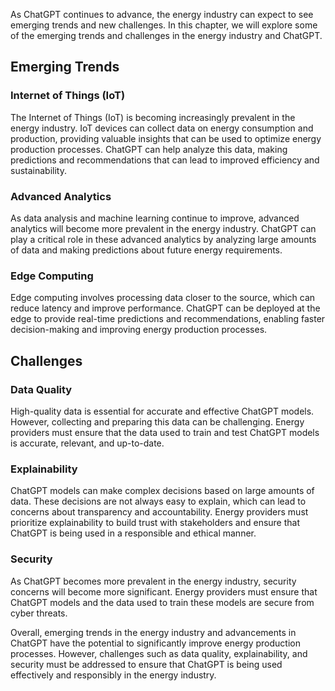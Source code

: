 
As ChatGPT continues to advance, the energy industry can expect to see emerging trends and new challenges. In this chapter, we will explore some of the emerging trends and challenges in the energy industry and ChatGPT.

Emerging Trends
---------------

### Internet of Things (IoT)

The Internet of Things (IoT) is becoming increasingly prevalent in the energy industry. IoT devices can collect data on energy consumption and production, providing valuable insights that can be used to optimize energy production processes. ChatGPT can help analyze this data, making predictions and recommendations that can lead to improved efficiency and sustainability.

### Advanced Analytics

As data analysis and machine learning continue to improve, advanced analytics will become more prevalent in the energy industry. ChatGPT can play a critical role in these advanced analytics by analyzing large amounts of data and making predictions about future energy requirements.

### Edge Computing

Edge computing involves processing data closer to the source, which can reduce latency and improve performance. ChatGPT can be deployed at the edge to provide real-time predictions and recommendations, enabling faster decision-making and improving energy production processes.

Challenges
----------

### Data Quality

High-quality data is essential for accurate and effective ChatGPT models. However, collecting and preparing this data can be challenging. Energy providers must ensure that the data used to train and test ChatGPT models is accurate, relevant, and up-to-date.

### Explainability

ChatGPT models can make complex decisions based on large amounts of data. These decisions are not always easy to explain, which can lead to concerns about transparency and accountability. Energy providers must prioritize explainability to build trust with stakeholders and ensure that ChatGPT is being used in a responsible and ethical manner.

### Security

As ChatGPT becomes more prevalent in the energy industry, security concerns will become more significant. Energy providers must ensure that ChatGPT models and the data used to train these models are secure from cyber threats.

Overall, emerging trends in the energy industry and advancements in ChatGPT have the potential to significantly improve energy production processes. However, challenges such as data quality, explainability, and security must be addressed to ensure that ChatGPT is being used effectively and responsibly in the energy industry.
